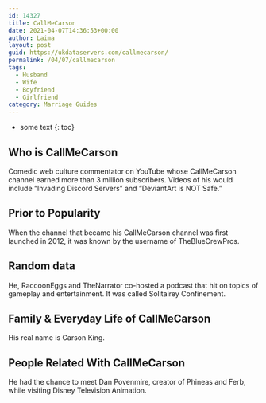 ```yaml
---
id: 14327
title: CallMeCarson
date: 2021-04-07T14:36:53+00:00
author: Laima
layout: post
guid: https://ukdataservers.com/callmecarson/
permalink: /04/07/callmecarson
tags:
  - Husband
  - Wife
  - Boyfriend
  - Girlfriend
category: Marriage Guides
---
```


* some text
{: toc}


## Who is CallMeCarson
                  
                  
                  
Comedic web culture commentator on YouTube whose CallMeCarson channel earned more than 3 million subscribers. Videos of his would include &#8220;Invading Discord Servers&#8221; and &#8220;DeviantArt is NOT Safe.&#8221;
                  
              
            
              
            
                
                
                
## Prior to Popularity
                  
                  
                  
When the channel that became his CallMeCarson channel was first launched in 2012, it was known by the username of TheBlueCrewPros.
                  
              
            
              
            
                
                
                
## Random data
                  
                  
                  
He, RaccoonEggs and TheNarrator co-hosted a podcast that hit on topics of gameplay and entertainment. It was called Solitairey Confinement.
                  
              
            
              
            
                
                
                
## Family & Everyday Life of CallMeCarson
                  
                  
                  
His real name is Carson King.
                  
              
            
              
            
                
                
                
## People Related With CallMeCarson
                  
                  
                  
He had the chance to meet Dan Povenmire, creator of Phineas and Ferb, while visiting Disney Television Animation.
                  
              
            
              
            
                
              
            
              
              
            
            
              
            
          
          
          